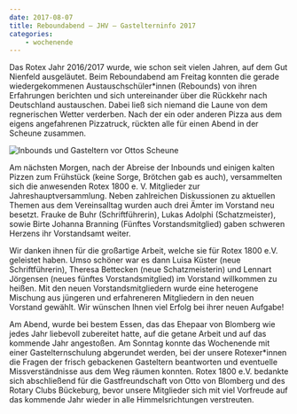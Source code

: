 ```yaml
---
date: 2017-08-07
title: Reboundabend – JHV – Gastelterninfo 2017
categories:
    - wochenende
---
```


Das Rotex Jahr 2016/2017 wurde, wie schon seit vielen Jahren, auf dem Gut Nienfeld ausgeläutet. Beim Reboundabend am
Freitag konnten die gerade wiedergekommenen Austauschschüler*innen (Rebounds) von ihren Erfahrungen berichten und sich
untereinander über die Rückkehr nach Deutschland austauschen. Dabei ließ sich niemand die Laune von dem regnerischen
Wetter verderben. Nach der ein oder anderen Pizza aus dem eigens angefahrenen Pizzatruck, rückten alle für einen Abend
in der Scheune zusammen.

![Inbounds und Gasteltern vor Ottos Scheune](/img/2017-jhv.jpg)

Am nächsten Morgen, nach der Abreise der Inbounds und einigen kalten Pizzen zum Frühstück (keine Sorge, Brötchen gab es
auch), versammelten sich die anwesenden Rotex 1800 e. V. Mitglieder zur Jahreshauptversammlung. Neben zahlreichen
Diskussionen zu aktuellen Themen aus dem Vereinsalltag wurden auch drei Ämter im Vorstand neu besetzt. Frauke de Buhr
(Schriftführerin), Lukas Adolphi (Schatzmeister), sowie Birte Johanna Branning (Fünftes Vorstandsmitglied) gaben
schweren Herzens ihr Vorstandsamt weiter.

Wir danken ihnen für die großartige Arbeit, welche sie für Rotex 1800 e.V. geleistet haben. Umso schöner war es dann
Luisa Küster (neue Schriftführerin), Theresa Bettecken (neue Schatzmeisterin) und Lennart Jörgensen (neues fünftes
Vorstandsmitglied) im Vorstand willkommen zu heißen. Mit den neuen Vorstandsmitgliedern wurde eine heterogene Mischung
aus jüngeren und erfahreneren Mitgliedern in den neuen Vorstand gewählt. Wir wünschen Ihnen viel Erfolg bei ihrer neuen
Aufgabe!

Am Abend, wurde bei bestem Essen, das das Ehepaar von Blomberg wie jedes Jahr liebevoll zubereitet hatte, auf die getane
Arbeit und auf das kommende Jahr angestoßen. Am Sonntag konnte das Wochenende mit einer Gastelternschulung abgerundet
werden, bei der unsere Rotexer*innen die Fragen der frisch gebackenen Gasteltern beantworten und eventuelle
Missverständnisse aus dem Weg räumen konnten. Rotex 1800 e.V. bedankte sich abschließend für die Gastfreundschaft von
Otto von Blomberg und des Rotary Clubs Bückeburg, bevor unsere Mitglieder sich mit viel Vorfreude auf das kommende Jahr
wieder in alle Himmelsrichtungen verstreuten.